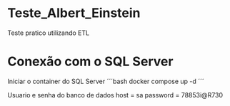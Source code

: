 # Teste_Albert_Einstein
Teste pratico utilizando ETL


# Conexão com o SQL Server
Iniciar o container do SQL Server
´´´bash
docker compose up -d 
´´´

Usuario e senha do banco de dados
host = sa
password = 78853i@R730
